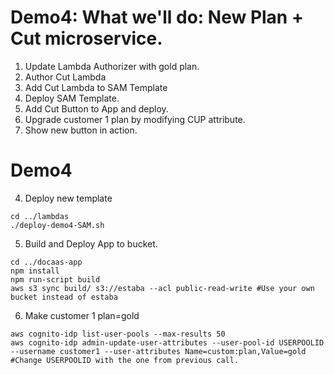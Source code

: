# Demo4: What we'll do: New Plan + Cut microservice.
1. Update Lambda Authorizer with gold plan.
2. Author Cut Lambda
3. Add Cut Lambda to SAM Template
4. Deploy SAM Template.
5. Add Cut Button to App and deploy.
6. Upgrade customer 1 plan by modifying CUP attribute.
7. Show new button in action.

# Demo4


4. Deploy new template
```shell
cd ../lambdas
./deploy-demo4-SAM.sh
```

5. Build and Deploy App to bucket.
```shell
cd ../docaas-app
npm install
npm run-script build
aws s3 sync build/ s3://estaba --acl public-read-write #Use your own bucket instead of estaba
```
6. Make customer 1 plan=gold
```shell
aws cognito-idp list-user-pools --max-results 50
aws cognito-idp admin-update-user-attributes --user-pool-id USERPOOLID --username customer1 --user-attributes Name=custom:plan,Value=gold #Change USERPOOLID with the one from previous call.
```
